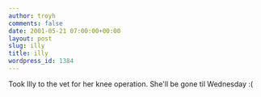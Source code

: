 ```yaml
---
author: troyh
comments: false
date: 2001-05-21 07:00:00+00:00
layout: post
slug: illy
title: illy
wordpress_id: 1384
---
```


Took Illy to the vet for her knee operation. She'll be gone til Wednesday :(
